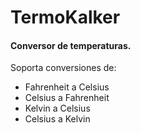 TermoKalker
============
<h4>Conversor de temperaturas.</h4>
<p>Soporta conversiones de:</p> 
  <ul>
    <li>Fahrenheit a Celsius</li>
    <li>Celsius a Fahrenheit</li>
    <li>Kelvin a Celsius</li>
    <li>Celsius a Kelvin</li>
  </ul>
